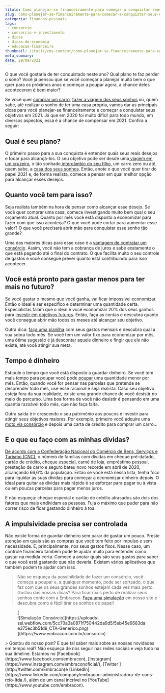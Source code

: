 ```yaml
---
titulo: Como planejar-se financeiramente para começar a conquistar seus objetivos em 2021
slug: como-planejar-se-financeiramente-para-comecar-a-conquistar-seus-objetivos-em-2021
categoria: financas-pessoais
tags:
 - consorcio
 - consorcio-e-investimento
 - dicas
 - dicas-de-economia
 - educacao-financeira
thumbnail: /static/cms-content/como-planejar-se-financeiramente-para-comecar-a-conquistar-seus-objetivos-em-2021.jpg
meta_summary: 
date: 29/09/2021
---
```

O que você gostaria de ter conquistado neste ano? Qual plano te faz perder o sono? Você já pensou que se você começar a planejar muito bem o que quer para os próximos anos e começar a poupar agora, a chance deles acontecerem é bem maior?

Se você quer [comprar um carro](https://www.embracon.com.br/blog/4-motivos-para-voce-comprar-um-carro-novo), [fazer a viagem dos seus sonhos](https://www.embracon.com.br/blog/viagem-economica-confira-nossas-dicas-para-viajar-com-pouco-dinheiro) ou, quem sabe, até realizar o sonho de ter uma casa própria, vamos dar as principais dicas para você planejar-se financeiramente e começar a conquistar seus objetivos em 2021. Já que em 2020 foi muito difícil para todo mundo, em diversos aspectos, essa é a chance de compensar em 2021. Confira a seguir:

Qual é seu plano?
-----------------

O primeiro passo para a sua conquista é entender quais seus reais desejos e focar para alcançá-los. O seu objetivo pode ser desde uma[ viagem em um cruzeiro](https://www.embracon.com.br/blog/como-planejar-se-para-um-cruzeiro-inesquecivel), o tão sonhado[ intercâmbio do seu filho](https://www.embracon.com.br/blog/como-planejar-o-intercambio-do-seu-filho), um carro zero ou até, quem sabe, a [casa dos seus sonhos](https://www.embracon.com.br/blog/como-construir-a-casa-dos-sonhos-guia-completo). Então, anote o que você quer tirar do papel 2021 e, de forma realista, comece a pensar em qual melhor opção para alcançar esses desejos.

Quanto você tem para isso? 
---------------------------

Seja realista também na hora de pensar como alcançar esse desejo. Se você quer comprar uma casa, comece investigando muito bem qual o seu orçamento atual. Quanto por mês você está disposto a economizar para fazer com que isso aconteça? O que você pode cortar para aumentar esse valor? O que você precisará abrir mão para conquistar esse sonho tão grande?

Uma das maiores dicas para esse caso é a [vantagem de contratar um consórcio](https://www.embracon.com.br/conhecaoconsorcio/quais-sao-as-vantagens-do-consorcio). Assim, você não tem a cobrança de juros e sabe exatamente o que está pagando até o final do contrato. O que facilita muito o seu controle de gastos e você consegue prever quanto está contribuindo para isso acontecer.

Você está pronto para gastar menos para ter mais no futuro?
-----------------------------------------------------------

Se você gastar o mesmo que você ganha, vai ficar impossível economizar. Então o ideal é ser específico e determinar uma quantidade certa. Especialistas falam que o ideal é você economizar 20% dos seus ganhos para [investir em objetivos futuros](https://www.embracon.com.br/blog/investimento-na-crise-o-consorcio-sempre-e-um-bom-negocio). Então, faça as contas e descubra quanto você consegue abrir mão todos os meses até alcançar seu objetivo.

Outra dica: [faça uma planilha](https://www.embracon.com.br/blog/planeje-sua-vida-financeira-e-fique-sempre-no-azul) com seus gastos mensais e descubra qual a sua sobra todo mês. Se você tem um valor fixo para economizar por mês, uma ótima sugestão é já descontar aquele dinheiro e fingir que ele não existe, até você atingir sua meta.

Tempo é dinheiro
----------------

Estipule o tempo que você está disposto a guardar dinheiro. Se você tem mais tempo para poupar você pode [poupar ](https://www.embracon.com.br/blog/guardar-poupar-ou-investir-qual-a-diferenca-entre-os-termos)uma quantidade menor por mês. Então, quando você for pensar nas parcelas que pretende se desprender todo mês, use esse racional e seja realista. Caso seu objetivo esteja fora da sua realidade, existe uma grande chance de você desistir no meio do percurso. Uma boa forma de você não desistir é pensando em uma quantia razoável todo mês, que não faça falta.

Outra saída é ir crescendo o seu patrimônio aos poucos e investir para atingir seus objetivos maiores. Por exemplo, primeiro você adquire uma [moto via consórcio](https://www.embracon.com.br/blog/como-escolher-um-consorcio-de-moto) e depois uma carta de crédito para comprar um carro...

E o que eu faço com as minhas dívidas?
--------------------------------------

[De acordo com a Confederação Nacional do Comércio de Bens, Serviços e Turismo (CNC)](https://valor.globo.com/brasil/noticia/2020/04/14/numero-de-endividados-bate-novo-recorde-em-abril-diz-cnc.ghtml), o número de famílias com dívidas em cheque pré-datado, cartão de crédito, cheque especial, carnê de loja, empréstimo pessoal, prestação de carro e seguro bateu novo recorde em abril de 2020, alcançando 66,6% da população. Então se você está nessa lista, tenha foco para liquidar as suas dívidas para começar a economizar dinheiro depois. O ideal para quitar as dívidas mais rápido é se esforçar para pagar ou à vista ou em poucas parcelas para pagar menos juros.

E não esqueça: cheque especial e cartão de crédito atrasados são dois dos fatores que mais endividam as pessoas. Fuja o máximo que puder para não correr risco de ficar gastando dinheiro à toa.

A impulsividade precisa ser controlada
--------------------------------------

Não existe forma de guardar dinheiro sem parar de gastar um pouco. Preste atenção em quais são as compras que você tem feito por impulso e sem necessidade. E, principalmente, nos seus gastos fixos. Nesse caso, um controle financeiro também pode te ajudar muito para entender como gastar na medida certa. Comece a anotar quais são seus gastos para saber o que você está gastando que não deveria. Existem vários aplicativos que também podem te ajudar com isso.

> Não se esqueça da possibilidade de fazer um consórcio, você começa a poupar e, a qualquer momento, pode ser sorteado, o que faz com que os seus grandes sonhos estejam cada vez mais perto. Gostou das nossas dicas? Para ficar mais perto de realizar seus sonhos conte com a Embracon. [Faça uma simulação](https://www.embracon.com.br/consorcio) em nosso site e descubra como é fácil tirar os sonhos do papel!

<figure class="w-richtext-figure-type-image w-richtext-align-center">[<div>![Simulação Consórcio](https://uploads-ssl.webflow.com/5cc70a3a0871f750442da9d5/5eb45e9683dae375ec3b51d9_CTA-Generico.png)</div>](https://www.embracon.com.br/consorcio)</figure>> Gostou do nosso post? E que tal saber mais sobre as nossas novidades em tempo real? Não esqueça de nos seguir nas redes sociais e veja tudo na sua timeline. Estamos no [Facebook](https://www.facebook.com/embracon), [Instagram](https://www.instagram.com/embraconoficial/), [Twitter ](http://twitter.com/Embracon)e [LinkedIn](https://www.linkedin.com/company/embracon-administradora-de-cons-rcio-ltda./), além de um canal incrível no [YouTube](https://www.youtube.com/embracon).
